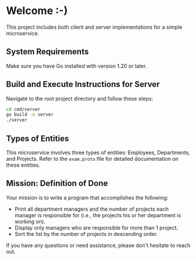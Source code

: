 # Welcome :-)

This project includes both client and server implementations for a simple microservice.

## System Requirements

Make sure you have Go installed with version 1.20 or later.

## Build and Execute Instructions for Server

Navigate to the root project directory and follow these steps:

```bash
cd cmd/server
go build -o server
./server
```

## Types of Entities

This microservice involves three types of entities: Employees, Departments, and Projects. Refer to the `exam.proto` file for detailed documentation on these entities.

## Mission: Definition of Done

Your mission is to write a program that accomplishes the following:

- Print all department managers and the number of projects each manager is responsible for (i.e., the projects his or her department is working on).
- Display only managers who are responsible for more than 1 project.
- Sort the list by the number of projects in descending order.

If you have any questions or need assistance, please don't hesitate to reach out.
